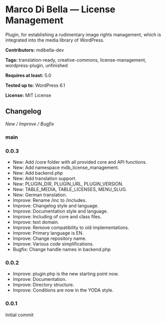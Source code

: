 # Marco Di Bella &mdash; License Management
Plugin, for establishing a rudimentary image rights management, which is integrated into the media library of WordPress.

__Contributors:__ mdibella-dev

__Tags:__  translation-ready, creative-commons, license-management, wordpress-plugin, unfinished

__Requires at least:__ 5.0

__Tested up to:__ WordPress 6.1

__License:__ MIT License


## Changelog
*New / Improve / Bugfix*


### main


### 0.0.3
* New: Add /core folder with all provided core and API functions.
* New: Add namespace mdb_license_management.
* New: Add backend.php
* New: Add translation support.
* New: PLUGIN_DIR, PLUGIN_URL, PLUGIN_VERSION.
* New: TABLE_MEDIA, TABLE_LICENSES, MENU_SLUG.
* New: German translation.
* Improve: Rename /inc to /includes.
* Improve: Changelog style and language.
* Improve: Documentation style and language.
* Improve: Including of core and class files.
* Improve: text domain.
* Improve: Remove compatibility to old implementations.
* Improve: Primary language is EN.
* Improve: Change repository name.
* Improve: Various code simplifications.
* Bugfix: Change handle names in backend.php


### 0.0.2
* Improve: plugin.php is the new starting point now.
* Improve: Documentation.
* Improve: Directory structure.
* Improve: Conditions are now in the YODA style.


### 0.0.1
Initial commit
